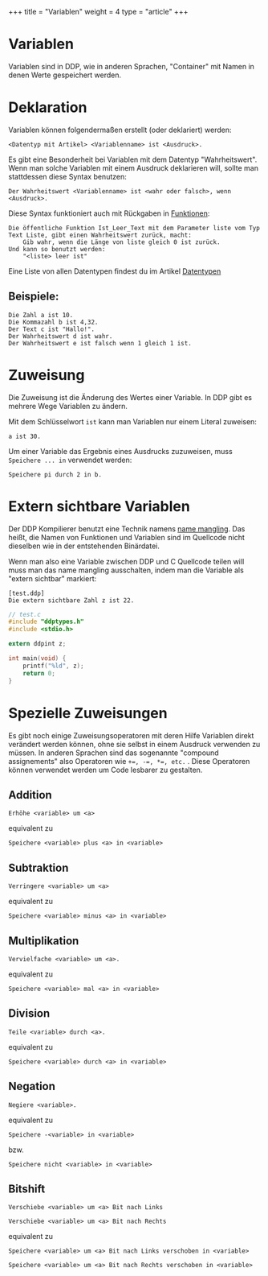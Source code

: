 +++
title = "Variablen"
weight = 4
type = "article"
+++

# Variablen

Variablen sind in DDP, wie in anderen Sprachen, "Container" mit Namen in denen Werte gespeichert werden.

# Deklaration

Variablen können folgendermaßen erstellt (oder deklariert) werden:

```ddp
<Datentyp mit Artikel> <Variablenname> ist <Ausdruck>.
```

Es gibt eine Besonderheit bei Variablen mit dem Datentyp "Wahrheitswert".\
Wenn man solche Variablen mit einem Ausdruck deklarieren will, sollte man stattdessen diese Syntax benutzen:
```ddp
Der Wahrheitswert <Variablenname> ist <wahr oder falsch>, wenn <Ausdruck>. 
```

Diese Syntax funktioniert auch mit Rückgaben in [Funktionen](/de/Programmierung/Funktionen):
```ddp
Die öffentliche Funktion Ist_Leer_Text mit dem Parameter liste vom Typ Text Liste, gibt einen Wahrheitswert zurück, macht:
	Gib wahr, wenn die Länge von liste gleich 0 ist zurück.
Und kann so benutzt werden:
	"<liste> leer ist"
```

Eine Liste von allen Datentypen findest du im Artikel [Datentypen](/de/Programmierung/Datentypen)

## Beispiele:

```ddp
Die Zahl a ist 10.
Die Kommazahl b ist 4,32.
Der Text c ist "Hallo!".
Der Wahrheitswert d ist wahr.
Der Wahrheitswert e ist falsch wenn 1 gleich 1 ist. 
```

# Zuweisung

Die Zuweisung ist die Änderung des Wertes einer Variable. In DDP gibt es mehrere Wege Variablen zu ändern.

Mit dem Schlüsselwort `ist` kann man Variablen nur einem Literal zuweisen:
```ddp
a ist 30.
```

Um einer Variable das Ergebnis eines Ausdrucks zuzuweisen, muss `Speichere ... in` verwendet werden:
```ddp
Speichere pi durch 2 in b.
```

# Extern sichtbare Variablen

Der DDP Kompilierer benutzt eine Technik namens [name mangling](https://en.wikipedia.org/wiki/Name_mangling). Das heißt, die Namen von Funktionen und Variablen
sind im Quellcode nicht dieselben wie in der entstehenden Binärdatei.

Wenn man also eine Variable zwischen DDP und C Quellcode teilen will muss man das name mangling ausschalten, indem man die Variable als "extern sichtbar" markiert:
```ddp
[test.ddp]
Die extern sichtbare Zahl z ist 22.
```

```c
// test.c
#include "ddptypes.h"
#include <stdio.h>

extern ddpint z;

int main(void) {
    printf("%ld", z);
    return 0;
}
```

# Spezielle Zuweisungen

Es gibt noch einige Zuweisungsoperatoren mit deren Hilfe Variablen direkt verändert werden können,
ohne sie selbst in einem Ausdruck verwenden zu müssen.
In anderen Sprachen sind das sogenannte "compound assignements" also Operatoren wie `+=, -=, *=, etc.` .
Diese Operatoren können verwendet werden um Code lesbarer zu gestalten.

## Addition

```ddp
Erhöhe <variable> um <a>
```  
equivalent zu  
```ddp
Speichere <variable> plus <a> in <variable>
```

## Subtraktion

```ddp
Verringere <variable> um <a>
```  
equivalent zu  
```ddp
Speichere <variable> minus <a> in <variable>
```

## Multiplikation

```ddp
Vervielfache <variable> um <a>.
```
equivalent zu  
```ddp
Speichere <variable> mal <a> in <variable>
```

## Division

```ddp
Teile <variable> durch <a>.
```
equivalent zu  
```ddp
Speichere <variable> durch <a> in <variable>
```

## Negation

```ddp
Negiere <variable>.
```
equivalent zu  
```ddp
Speichere -<variable> in <variable>
```
bzw.  
```ddp
Speichere nicht <variable> in <variable>
```

## Bitshift
```ddp
Verschiebe <variable> um <a> Bit nach Links
```
```ddp
Verschiebe <variable> um <a> Bit nach Rechts
```
equivalent zu  
```ddp
Speichere <variable> um <a> Bit nach Links verschoben in <variable>
```
```ddp
Speichere <variable> um <a> Bit nach Rechts verschoben in <variable>
```